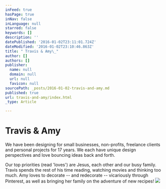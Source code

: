 ```yaml
---
inFeed: true
hasPage: true
inNav: false
inLanguage: null
starred: false
keywords: []
description: ''
datePublished: '2016-01-02T23:11:01.724Z'
dateModified: '2016-01-02T23:10:46.863Z'
title: " Travis & Amy\_"
author: []
authors: []
publisher:
  name: null
  domain: null
  url: null
  favicon: null
sourcePath: _posts/2016-01-02-travis-and-amy.md
published: true
url: travis-and-amy/index.html
_type: Article

---
```

# Travis & Amy 

We
have been designing for small businesses, non-profits, freelance 
clients and personal projects for 17 years. We each have unique design 
perspectives and love bouncing ideas back and forth. 

Our
top priorities (read 'loves') are Jesus, each other and our busy 
family. Travis spends the rest of his time reading, watching movies and 
thinking too much. Amy loves to decorate -- and redecorate -- vicariously 
through Pinterest, as well as bringing her family on the adventure of 
new recipes!
![](https://the-grid-user-content.s3-us-west-2.amazonaws.com/0ce97724-0caf-4004-a308-681802a8b174.jpg)